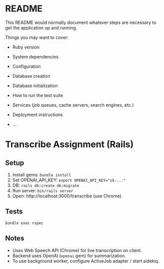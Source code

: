 # README

This README would normally document whatever steps are necessary to get the
application up and running.

Things you may want to cover:

* Ruby version

* System dependencies

* Configuration

* Database creation

* Database initialization

* How to run the test suite

* Services (job queues, cache servers, search engines, etc.)

* Deployment instructions

* ...

# Transcribe Assignment (Rails)

## Setup
1. Install gems: `bundle install`
2. Set OPENAI_API_KEY: `export OPENAI_API_KEY="sk-..."`
3. DB: `rails db:create db:migrate`
4. Run server: `bin/rails server`
5. Open: http://localhost:3000/transcribe (use Chrome)

## Tests
`bundle exec rspec`

## Notes
- Uses Web Speech API (Chrome) for live transcription on client.
- Backend uses OpenAI (`openai` gem) for summarization.
- To use background worker, configure ActiveJob adapter / start sidekiq.
